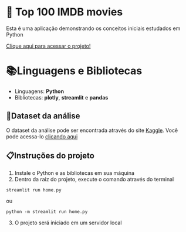 # 🎥 Top 100 IMDB movies
Esta é uma aplicação demonstrando os conceitos iniciais estudados em Python 

[Clique aqui para acessar o projeto!](https://moviesdb001.streamlit.app/)

# 📚Linguagens e Bibliotecas
- Linguagens: **Python**
- Bibliotecas: **plotly**, **streamlit** e **pandas**

## 💾Dataset da análise
O dataset da análise pode ser encontrada através do site [Kaggle](https://www.kaggle.com). Você pode acessa-lo [clicando aqui](https://www.kaggle.com/datasets/mayurkadam9833/top-100-imdb-movies?resource=download)

## 📋Instruções do projeto
1. Instale o Python e as bibliotecas em sua máquina
2. Dentro da raiz do projeto, execute o comando através do terminal
```
streamlit run home.py
```
ou

```
python -m streamlit run home.py
```
3. O projeto será iniciado em um servidor local
